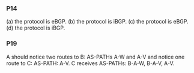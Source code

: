 ### P14
(a)
the protocol is eBGP.
(b) 
the protocol is iBGP.
(c) 
the protocol is eBGP.
(d) 
the protocol is iBGP.

### P19
A should notice two routes to B: AS-PATHs A-W and A-V and notice one route to C: AS-PATH: A-V.
C receives AS-PATHs: B-A-W, B-A-V, A-V.